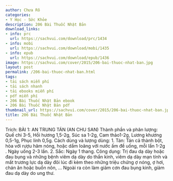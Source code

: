 ```yaml
---
author: Chưa Rõ
categories:
- Y Học - Sức Khỏe
description: 206 Bài Thuốc Nhật Bản
download_links:
- info: prc
  url: https://sachvui.com/download/prc/1434
- info: mobi
  url: https://sachvui.com/download/mobi/1435
- info: epub
  url: https://sachvui.com/download/epub/1436
image: https://sachvui.com/cover/2015/206-bai-thuoc-nhat-ban.jpg
layout: post
permalink: /206-bai-thuoc-nhat-ban.html
tags:
- tải sách miễn phí
- tải sách nhanh
- tải ebooks miễn phí
- pdf miễn phí
- 206 Bài Thuốc Nhật Bản ebook
- 206 Bài Thuốc Nhật Bản pdf
thumbnail_url: https://sachvui.com/cover/2015/206-bai-thuoc-nhat-ban.jpg
title: 206 Bài Thuốc Nhật Bản
---
```


 <div class="item-desc text-justify"> Trích: BÀI 1: AN TRUNG TÁN (AN CHU SAN) Thành phần và phân lượng: Quế chi 3-5, Hồi hương 1,5-2g, Súc sa 1-2g, Cam thảo1-2g, Lương khương 0,5-1g, Phục linh 0,5g. Cách dùng và lượng dùng: 1. Tán: Tán cả thành bột, hòa với rượu hâm nóng, hoặc dầm loãng với nước ấm để uống, mỗi lần 1-2g . Ngày uống 2-3 lần. 2. Sắc: Ngày 1 thang. Công dụng: Trị đau dạ dày hoặc đau bụng và những bệnh viêm dạ dày do thần kinh, viêm dạ dày mạn tính và mất trương lực dạ dày đôi lúc đi kèm theo những triệu chứng ợ nóng, ợ hơi, chán ǎn hoặc buồn nôn, ... Ngoài ra còn làm giảm cơn đau bụng kinh, giảm đau dạ dày do ung thư. </div>